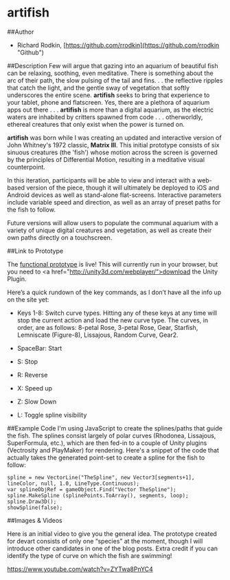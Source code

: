 # artifish

##Author
- Richard Rodkin, [https://github.com/rrodkin](https://github.com/rrodkin "Github")


##Description
Few will argue that gazing into an aquarium of beautiful fish can be relaxing, soothing, even meditative.  There is something about the arc of their path, the slow pulsing of the tail and fins. . . the reflective ripples that catch the light, and the gentle sway of vegetation that softly underscores the entire scene.  **artifish** seeks to bring that experience to your tablet, phone and flatscreen.  Yes, there are a plethora of aquarium apps out there . . .  **artifish** is more than a digital aquarium, as the electric waters are inhabited by critters spawned from code . . . otherworldly, ethereal creatures that only exist when the power is turned on.

**artifish** was born while I was creating an updated and interactive version of John Whitney's 1972 classic, **Matrix III**. This initial prototype consists of six sinuous creatures (the 'fish') whose motion across the screen is governed by the principles of Differential Motion, resulting in a meditative visual counterpoint.

In this iteration, participants will be able to view and interact with a web-based version of the piece, though it will ultimately be deployed to iOS and Android devices as well as stand-alone flat-screens.  Interactive parameters include variable speed and direction, as well as an array of preset paths for the fish to follow.

Future versions will allow users to populate the communal aquarium with a variety of unique digital creatures and vegetation, as well as create their own paths directly on a touchscreen.

##Link to Prototype

The <a href=“http://artifish.memeticarts.com”>functional prototype</a> is live!  This will currently run in your browser, but you need to <a href="http://unity3d.com/webplayer/“>download the Unity Plugin</a>. 

Here’s a quick rundown of the key commands, as I don’t have all the info up on the site yet:

- Keys 1-8: Switch curve types.  Hitting any of these keys at any time will stop the current action and load the  new curve type.  The curves, in order, are as follows: 8-petal Rose, 3-petal Rose, Gear, Starfish, Lemniscate (Figure-8), Lissajous, Random Curve, Gear2.

- SpaceBar: Start


- S: Stop

- R: Reverse

- X: Speed up

- Z: Slow Down

- L: Toggle spline visibility


##Example Code
I'm using JavaScript to create the splines/paths that guide the fish.  The splines consist largely of polar curves (Rhodonea, Lissajous, SuperFormula, etc.), which are then fed-in to a couple of Unity plugins (Vectrosity and PlayMaker) for rendering.  Here's a snippet of the code that actually takes the generated point-set to create a spline for the fish to follow: 

```
spline = new VectorLine("TheSpline", new Vector3[segments+1], lineColor, null, 1.0, LineType.Continuous);
var splineObjRef = gameObject.Find("Vector TheSpline");
spline.MakeSpline (splinePoints.ToArray(), segments, loop);
spline.Draw3D();
showSpline(false);
```


##Images & Videos

Here is an initial video to give you the general idea.  The prototype created for devart consists of only one “species” at the moment, though I will introduce other candidates in one of the blog posts. Extra credit if you can identify the type of curve on which the fish are swimming!

https://www.youtube.com/watch?v=ZYTwa8PnYC4


